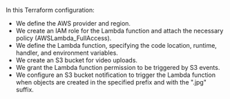 In this Terraform configuration:

* We define the AWS provider and region.
* We create an IAM role for the Lambda function and attach the necessary policy (AWSLambda_FullAccess).
* We define the Lambda function, specifying the code location, runtime, handler, and environment variables.
* We create an S3 bucket for video uploads.
* We grant the Lambda function permission to be triggered by S3 events.
* We configure an S3 bucket notification to trigger the Lambda function when objects are created in the specified prefix
  and with the ".jpg" suffix.

